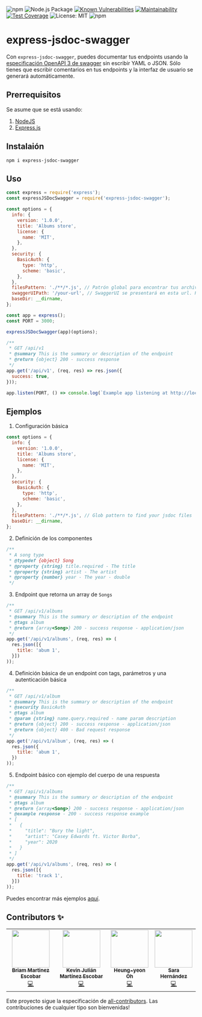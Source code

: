 ![npm](https://img.shields.io/npm/v/express-jsdoc-swagger)
![Node.js Package](https://github.com/BRIKEV/express-jsdoc-swagger/workflows/Build/badge.svg)
[![Known Vulnerabilities](https://snyk.io/test/github/BRIKEV/express-jsdoc-swagger/badge.svg)](https://snyk.io/test/github/BRIKEV/express-jsdoc-swagger)
[![Maintainability](https://api.codeclimate.com/v1/badges/6d5565df0c9c10e75b59/maintainability)](https://codeclimate.com/github/BRIKEV/express-jsdoc-swagger/maintainability)
[![Test Coverage](https://api.codeclimate.com/v1/badges/6d5565df0c9c10e75b59/test_coverage)](https://codeclimate.com/github/BRIKEV/express-jsdoc-swagger/test_coverage)
![License: MIT](https://img.shields.io/badge/License-MIT-green.svg)
![npm](https://img.shields.io/npm/dm/express-jsdoc-swagger)

# express-jsdoc-swagger

Con `express-jsdoc-swagger`, puedes documentar tus endpoints usando la [especificación OpenAPI 3 de swagger](https://swagger.io/specification/) sin escribir YAML o JSON. Sólo tienes que escribir comentarios en tus endpoints y la interfaz de usuario se generará automáticamente.

## Prerrequisitos
Se asume que se está usando:
1. [NodeJS](https://nodejs.org)
2. [Express.js](http://www.expressjs.com)

## Instalaión
```
npm i express-jsdoc-swagger
```

## Uso
```javascript
const express = require('express');
const expressJSDocSwagger = require('express-jsdoc-swagger');

const options = {
  info: {
    version: '1.0.0',
    title: 'Albums store',
    license: {
      name: 'MIT',
    },
  },
  security: {
    BasicAuth: {
      type: 'http',
      scheme: 'basic',
    },
  },
  filesPattern: './**/*.js', // Patrón global para encontrar tus archivos jsdoc
  swaggerUIPath: '/your-url', // SwaggerUI se presentará en esta url. Por defecto: '/api-docs'
  baseDir: __dirname,
};

const app = express();
const PORT = 3000;

expressJSDocSwagger(app)(options);

/**
 * GET /api/v1
 * @summary This is the summary or description of the endpoint
 * @return {object} 200 - success response
 */
app.get('/api/v1', (req, res) => res.json({
  success: true,
}));

app.listen(PORT, () => console.log(`Example app listening at http://localhost:${PORT}`));

```

## Ejemplos
1. Configuración básica
```javascript
const options = {
  info: {
    version: '1.0.0',
    title: 'Albums store',
    license: {
      name: 'MIT',
    },
  },
  security: {
    BasicAuth: {
      type: 'http',
      scheme: 'basic',
    },
  },
  filesPattern: './**/*.js', // Glob pattern to find your jsdoc files
  baseDir: __dirname,
};
```

2. Definición de los componentes
```javascript
/**
 * A song type
 * @typedef {object} Song
 * @property {string} title.required - The title
 * @property {string} artist - The artist
 * @property {number} year - The year - double
 */
```

3. Endpoint que retorna un array de `Songs`
```javascript
/**
 * GET /api/v1/albums
 * @summary This is the summary or description of the endpoint
 * @tags album
 * @return {array<Song>} 200 - success response - application/json
 */
app.get('/api/v1/albums', (req, res) => (
  res.json([{
    title: 'abum 1',
  }])
));
```

4. Definición básica de un endpoint con tags, parámetros y una autenticación básica
```javascript
/**
 * GET /api/v1/album
 * @summary This is the summary or description of the endpoint
 * @security BasicAuth
 * @tags album
 * @param {string} name.query.required - name param description
 * @return {object} 200 - success response - application/json
 * @return {object} 400 - Bad request response
 */
app.get('/api/v1/album', (req, res) => (
  res.json({
    title: 'abum 1',
  })
));
```

5. Endpoint básico con ejemplo del cuerpo de una respuesta
```javascript
/**
 * GET /api/v1/albums
 * @summary This is the summary or description of the endpoint
 * @tags album
 * @return {array<Song>} 200 - success response - application/json
 * @example response - 200 - success response example
 * [
 *   {
 *     "title": "Bury the light",
 *     "artist": "Casey Edwards ft. Victor Borba",
 *     "year": 2020
 *   }
 * ]
 */
app.get('/api/v1/albums', (req, res) => (
  res.json([{
    title: 'track 1',
  }])
));
```

Puedes encontrar más ejemplos [aquí](https://github.com/BRIKEV/express-jsdoc-swagger/tree/master/examples).

## Contributors ✨

<!-- ALL-CONTRIBUTORS-LIST:START - Do not remove or modify this section -->
<!-- prettier-ignore-start -->
<!-- markdownlint-disable -->
<table>
  <tr>
    <td align="center"><a href="https://github.com/bri06"><img src="https://avatars0.githubusercontent.com/u/24435223?v=4" width="100px;" alt=""/><br /><sub><b>Briam Martinez Escobar</b></sub></a><br /><a href="https://github.com/BRIKEV/express-jsdoc-swagger/commits?author=bri06" title="Code">💻</a></td>
    <td align="center"><a href="https://twitter.com/kjmesc"><img src="https://avatars2.githubusercontent.com/u/12685053?v=4" width="100px;" alt=""/><br /><sub><b>Kevin Julián Martínez Escobar</b></sub></a><br /><a href="https://github.com/BRIKEV/express-jsdoc-swagger/commits?author=kevinccbsg" title="Code">💻</a></td>
    <td align="center"><a href="https://github.com/hoonga"><img src="https://avatars3.githubusercontent.com/u/10708927?v=4" width="100px;" alt=""/><br /><sub><b>Heung-yeon Oh</b></sub></a><br /><a href="https://github.com/BRIKEV/express-jsdoc-swagger/commits?author=hoonga" title="Code">💻</a></td>
    <td align="center"><a href="https://github.com/LonelyPrincess"><img src="https://avatars1.githubusercontent.com/u/17673317?v=4" width="100px;" alt=""/><br /><sub><b>Sara Hernández</b></sub></a><br /><a href="https://github.com/BRIKEV/express-jsdoc-swagger/commits?author=LonelyPrincess" title="Code">💻</a></td>
  </tr>
</table>

<!-- markdownlint-enable -->
<!-- prettier-ignore-end -->
<!-- ALL-CONTRIBUTORS-LIST:END -->

Este proyecto sigue la especificación de [all-contributors](https://github.com/all-contributors/all-contributors). Las contribuciones de cualquier tipo son bienvenidas!
